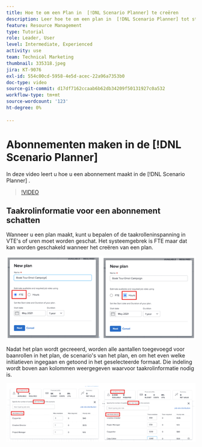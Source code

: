 ```yaml
---
title: Hoe te om een Plan in  [!DNL Scenario Planner] te creëren
description: Leer hoe te om een plan in  [!DNL Scenario Planner] tot stand te brengen.
feature: Resource Management
type: Tutorial
role: Leader, User
level: Intermediate, Experienced
activity: use
team: Technical Marketing
thumbnail: 335318.jpeg
jira: KT-9076
exl-id: 554c00cd-5958-4e5d-acec-22a96a7353b0
doc-type: video
source-git-commit: d17df7162ccaab6b62db34209f50131927c0a532
workflow-type: tm+mt
source-wordcount: '123'
ht-degree: 0%

---
```


# Abonnementen maken in de [!DNL Scenario Planner]

In deze video leert u hoe u een abonnement maakt in de [!DNL Scenario Planner] .

>[!VIDEO](https://video.tv.adobe.com/v/335318/?quality=12&learn=on&enablevpops)

## Taakrolinformatie voor een abonnement schatten

Wanneer u een plan maakt, kunt u bepalen of de taakrolleninspanning in VTE&#39;s of uren moet worden geschat. Het systeemgebrek is FTE maar dat kan worden geschakeld wanneer het creëren van een plan.

![ Uitgezocht [!UICONTROL FTE] of [!UICONTROL Hours] in het [!UICONTROL New Plan] venster ](assets/scenario-planner-1.png)

Nadat het plan wordt gecreeerd, worden alle aantallen toegevoegd voor baanrollen in het plan, de scenario&#39;s van het plan, en om het even welke initiatieven ingegaan en getoond in het geselecteerde formaat. Die indeling wordt boven aan kolommen weergegeven waarvoor taakrolinformatie nodig is.

![ Informatie weergeven in [!UICONTROL FTE] of [!UICONTROL Hours] in de [!DNL Scenario Planner]](assets/scenario-planner-2.png)
